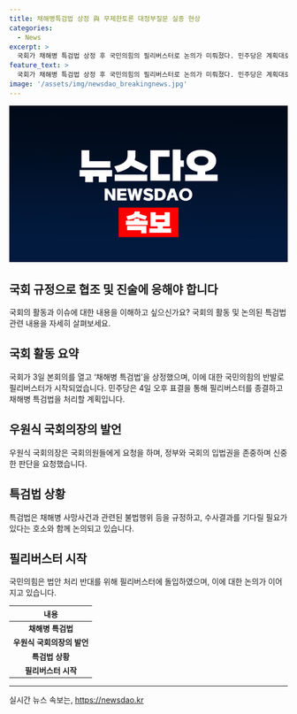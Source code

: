 ```yaml
---
title: 채해병특검법 상정 與 무제한토론 대정부질문 실종 현상
categories:
  - News
excerpt: >
  국회가 채해병 특검법 상정 후 국민의힘의 필리버스터로 논의가 미뤄졌다. 민주당은 계획대로 4일 표결로 필리버스터를 종결하고 법안을 처리할 예정이다. 이에 야당 의원들의 반발로 대정부질문은 무산됐고, 국회 운영에 대한 논란이 일었다. 우원식 국회의장은 특검법 처리를 강조하며 정부와 국회의 입법권 존중을 당부했으나 국민의힘은 필리버스터에 돌입했다. 특검법 상정 이유를 두고 여야 간 갈등이 심화되고 있으며, 결정적인 표결이 예정되어 있다.
feature_text: >
  국회가 채해병 특검법 상정 후 국민의힘의 필리버스터로 논의가 미뤄졌다. 민주당은 계획대로 4일 표결로 필리버스터를 종결하고 법안을 처리할 예정이다. 이에 야당 의원들의 반발로 대정부질문은 무산됐고, 국회 운영에 대한 논란이 일었다. 우원식 국회의장은 특검법 처리를 강조하며 정부와 국회의 입법권 존중을 당부했으나 국민의힘은 필리버스터에 돌입했다. 특검법 상정 이유를 두고 여야 간 갈등이 심화되고 있으며, 결정적인 표결이 예정되어 있다.
image: '/assets/img/newsdao_breakingnews.jpg'
---
```


<p><img src="/assets/img/newsdao_breakingnews.jpg" alt="ranknews 속보" /></p>

<h2 data-ke-size="size26">국회 규정으로 협조 및 진술에 응해야 합니다</h2>

<p data-ke-size="size16">국회의 활동과 이슈에 대한 내용을 이해하고 싶으신가요? 국회의 활동 및 논의된 특검법 관련 내용을 자세히 살펴보세요.</p>

<h2 data-ke-size="size24">국회 활동 요약</h2>

<p data-ke-size="size16">국회가 3일 본회의를 열고 ‘채해병 특검법’을 상정했으며, 이에 대한 국민의힘의 반발로 필리버스터가 시작되었습니다. 민주당은 4일 오후 표결을 통해 필리버스터를 종결하고 채해병 특검법을 처리할 계획입니다.</p>

<h2 data-ke-size="size24">우원식 국회의장의 발언</h2>

<p data-ke-size="size16">우원식 국회의장은 국회의원들에게 요청을 하며, 정부와 국회의 입법권을 존중하며 신중한 판단을 요청했습니다.</p>

<h2 data-ke-size="size24">특검법 상황</h2>

<p data-ke-size="size16">특검법은 채해병 사망사건과 관련된 불법행위 등을 규정하고, 수사결과를 기다릴 필요가 있다는 호소와 함께 논의되고 있습니다.</p>

<h2 data-ke-size="size24">필리버스터 시작</h2>

<p data-ke-size="size16">국민의힘은 법안 처리 반대를 위해 필리버스터에 돌입하였으며, 이에 대한 논의가 이어지고 있습니다.</p>

<table>
    <thead>
        <tr>
            <th>내용</th>
        </tr>
    </thead>
    <tbody>
        <tr>
            <td style="text-align: center; height: 17px;"><b>채해병 특검법</b></td>
        </tr>
        <tr>
            <td style="text-align: center; height: 17px;"><b>우원식 국회의장의 발언</b></td>
        </tr>
        <tr>
            <td style="text-align: center; height: 17px;"><b>특검법 상황</b></td>
        </tr>
        <tr>
            <td style="text-align: center; height: 17px;"><b>필리버스터 시작</b></td>
        </tr>
    </tbody>
</table>

<p><hr></p>
실시간 뉴스 속보는, <a href="https://newsdao.kr" rel="dofollow">https://newsdao.kr</a>


